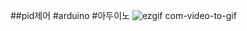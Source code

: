 ##pid제어
#arduino #아두이노
![ezgif com-video-to-gif](https://github.com/tae9898/arduino-pid-control/assets/113410967/c19baef8-1b48-40c2-8597-b4d3bc892f5b)
